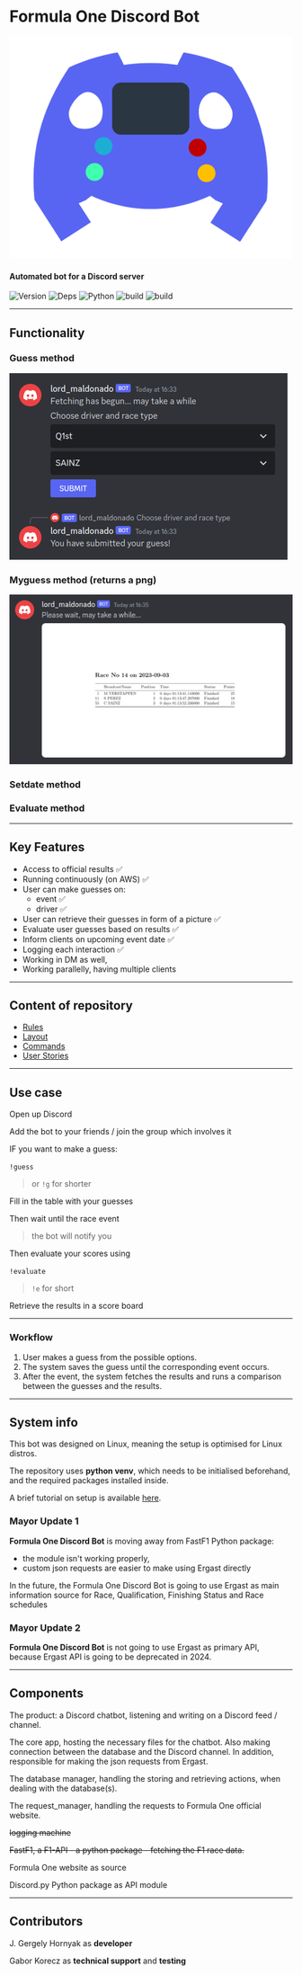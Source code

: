 # Formula One Discord Bot

![mylogo](docs/images/F93A702C1F1340B58759E60A938339F7-removebg-preview.png)

#### Automated bot for a Discord server

![Version](https://img.shields.io/badge/version-0.4.8-green) ![Deps](https://img.shields.io/badge/dependencies-up_to_date-green) ![Python](https://img.shields.io/badge/python-3.10-yellow) ![build](https://img.shields.io/badge/build-passing-yellow) ![build](https://img.shields.io/badge/progress-69-yellow)



---

## Functionality

### Guess method

![screenshot from Discord](docs/images/screenShot_guess.png)

### Myguess method (returns a png)

![screenshot from Discord](docs/images/screenShot_last_results.png)

### Setdate method

### Evaluate method

---

## Key Features

- Access to official results ✅
- Running continuously (on AWS) ✅
- User can make guesses on:
  - event ✅
  - driver ✅
- User can retrieve their guesses in form of a picture ✅
- Evaluate user guesses based on results ✅
- Inform clients on upcoming event date ✅
- Logging each interaction ✅
- Working in DM as well,
- Working parallelly, having multiple clients

---

## Content of repository

- [Rules](docs/rulebook.md)
- [Layout](docs/layout.md)
- [Commands](docs/commands.md)
- [User Stories](docs/user_stories.md)

---

## Use case

Open up Discord

Add the bot to your friends / join the group which involves it

IF you want to make a guess:

`!guess`

> or `!g` for shorter

Fill in the table with your guesses

Then wait until the race event

> the bot will notify you

Then evaluate your scores using

`!evaluate`

> `!e` for short

Retrieve the results in a score board

---

### Workflow

1. User makes a guess from the possible options.
2. The system saves the guess until the corresponding event occurs.
3. After the event, the system fetches the results and runs a comparison between the guesses and the results.

---

## System info

This bot was designed on Linux, meaning the setup is optimised for Linux distros.

The repository uses **python venv**, which needs to be initialised beforehand, and the required packages installed inside.  

A brief tutorial on setup is available [here](docs/setup.md).

### Mayor Update 1

**Formula One Discord Bot** is moving away from FastF1 Python package:

- the module isn't working properly,
- custom json requests are easier to make using Ergast directly

In the future, the Formula One Discord Bot is going to use Ergast as main information source for Race, Qualification, Finishing Status and Race schedules

### Mayor Update 2

**Formula One Discord Bot** is not going to use Ergast as primary API, because Ergast API is going to be deprecated in 2024.

---

## Components

The product: a Discord chatbot, listening and writing on a Discord feed / channel.

The core app, hosting the necessary files for the chatbot. Also making connection between the database and the Discord channel.
In addition, responsible for making the json requests from Ergast.

The database manager, handling the storing and retrieving actions, when dealing with the database(s).

The request_manager, handling the requests to Formula One official website.

~~logging machine~~

~~FastF1, a F1-API - a python package - fetching the F1 race data.~~

Formula One website as source

Discord.py Python package as API module

---

## Contributors

J. Gergely Hornyak as **developer**

Gabor Korecz as **technical support** and **testing**

